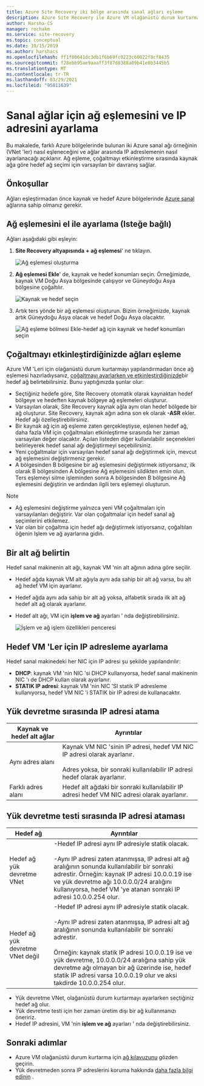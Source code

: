 ```yaml
---
title: Azure Site Recovery iki bölge arasında sanal ağları eşleme
description: Azure Site Recovery ile Azure VM olağanüstü durum kurtarma için iki Azure bölgesi arasında sanal ağları eşleme hakkında bilgi edinin.
author: Harsha-CS
manager: rochakm
ms.service: site-recovery
ms.topic: conceptual
ms.date: 10/15/2019
ms.author: harshacs
ms.openlocfilehash: ff1f80641dc3db1f6b69fc0223c60022f8cf8435
ms.sourcegitcommit: f28ebb95ae9aaaff3f87d8388a09b41e0b3445b5
ms.translationtype: MT
ms.contentlocale: tr-TR
ms.lasthandoff: 03/29/2021
ms.locfileid: "95811639"
---
```

# <a name="set-up-network-mapping-and-ip-addressing-for-vnets"></a>Sanal ağlar için ağ eşlemesini ve IP adresini ayarlama

Bu makalede, farklı Azure bölgelerinde bulunan iki Azure sanal ağı örneğinin (VNet 'ler) nasıl eşleneceğini ve ağlar arasında IP adreslemenin nasıl ayarlanacağı açıklanır. Ağ eşleme, çoğaltmayı etkinleştirme sırasında kaynak ağa göre hedef ağ seçimi için varsayılan bir davranış sağlar.

## <a name="prerequisites"></a>Önkoşullar

Ağları eşleştirmadan önce kaynak ve hedef Azure bölgelerinde [Azure sanal](../virtual-network/virtual-networks-overview.md) ağlarına sahip olmanız gerekir. 

## <a name="set-up-network-mapping-manually-optional"></a>Ağ eşlemesini el ile ayarlama (Isteğe bağlı)

Ağları aşağıdaki gibi eşleyin:

1. **Site Recovery altyapısında** **+ ağ eşlemesi**' ne tıklayın.

    ![ Ağ eşlemesi oluşturma](./media/site-recovery-network-mapping-azure-to-azure/network-mapping1.png)

3. **Ağ eşlemesi Ekle**' de, kaynak ve hedef konumları seçin. Örneğimizde, kaynak VM Doğu Asya bölgesinde çalışıyor ve Güneydoğu Asya bölgesine çoğaltılır.

    ![Kaynak ve hedef seçin](./media/site-recovery-network-mapping-azure-to-azure/network-mapping2.png)
3. Artık ters yönde bir ağ eşlemesi oluşturun. Bizim örneğimizde, kaynak artık Güneydoğu Asya olacak ve hedef Doğu Asya olacaktır.

    ![Ağ eşleme bölmesi Ekle-hedef ağ için kaynak ve hedef konumları seçin](./media/site-recovery-network-mapping-azure-to-azure/network-mapping3.png)


## <a name="map-networks-when-you-enable-replication"></a>Çoğaltmayı etkinleştirdiğinizde ağları eşleme

Azure VM 'Leri için olağanüstü durum kurtarmayı yapılandırmadan önce ağ eşlemesi hazırladıysanız, [çoğaltmayı ayarlarken ve etkinleştirdiğinizde](azure-to-azure-how-to-enable-replication.md)bir hedef ağ belirtebilirsiniz. Bunu yaptığınızda şunlar olur:

- Seçtiğiniz hedefe göre, Site Recovery otomatik olarak kaynaktan hedef bölgeye ve hedeften kaynak bölgeye ağ eşlemeleri oluşturur.
- Varsayılan olarak, Site Recovery kaynak ağla aynı olan hedef bölgede bir ağ oluşturur. Site Recovery, kaynak ağın adına son ek olarak **-ASR** ekler. Hedef ağı özelleştirebilirsiniz.
- Bir kaynak ağ için ağ eşleme zaten gerçekleştiyse, eşlenen hedef ağ, daha fazla VM için çoğaltmaları etkinleştirme sırasında her zaman varsayılan değer olacaktır. Açılan listeden diğer kullanılabilir seçenekleri belirleyerek hedef sanal ağı değiştirmeyi seçebilirsiniz. 
- Yeni çoğaltmalar için varsayılan hedef sanal ağı değiştirmek için, mevcut ağ eşlemesini değiştirmeniz gerekir.
- A bölgesinden B bölgesine bir ağ eşlemesini değiştirmek istiyorsanız, ilk olarak B bölgesinden A bölgesine Ağ eşlemesini sildikten emin olun. Ters eşlemeyi silme işleminden sonra A bölgesinden B bölgesine Ağ eşlemesini değiştirin ve ardından ilgili ters eşlemeyi oluşturun.

>[!NOTE]
>* Ağ eşlemesini değiştirme yalnızca yeni VM çoğaltmaları için varsayılanları değiştirir. Var olan çoğaltmalar için hedef sanal ağ seçimlerini etkilemez. 
>* Var olan bir çoğaltma için hedef ağı değiştirmek istiyorsanız, çoğaltılan öğenin Işlem ve ağ ayarlarına gidin.

## <a name="specify-a-subnet"></a>Bir alt ağ belirtin

Hedef sanal makinenin alt ağı, kaynak VM 'nin alt ağının adına göre seçilir.

- Hedef ağda kaynak VM alt ağıyla aynı ada sahip bir alt ağ varsa, bu alt ağ hedef VM için ayarlanır.
- Hedef ağda aynı ada sahip bir alt ağ yoksa, alfabetik sırada ilk alt ağ hedef alt ağ olarak ayarlanır.
- Hedef alt ağı, VM için **işlem ve ağ** ayarları ' nda değiştirebilirsiniz.

    ![İşlem ve ağ işlem özellikleri penceresi](./media/site-recovery-network-mapping-azure-to-azure/modify-subnet.png)


## <a name="set-up-ip-addressing-for-target-vms"></a>Hedef VM 'Ler için IP adresleme ayarlama

Hedef sanal makinedeki her NIC için IP adresi şu şekilde yapılandırılır:

- **DHCP**: kaynak VM 'nin NIC 'si DHCP kullanıyorsa, hedef sanal makinenin NIC 'ı de DHCP kullan olarak ayarlanır.
- **STATIK IP adresi**: kaynak VM 'nin NIC 'SI statik IP adresleme kullanıyorsa, hedef VM NIC 'i STATIK bir IP adresi de kullanacaktır.


## <a name="ip-address-assignment-during-failover"></a>Yük devretme sırasında IP adresi atama

**Kaynak ve hedef alt ağlar** | **Ayrıntılar**
--- | ---
Aynı adres alanı | Kaynak VM NIC 'sinin IP adresi, hedef VM NIC IP adresi olarak ayarlanır.<br/><br/> Adres yoksa, bir sonraki kullanılabilir IP adresi hedef olarak ayarlanır.
Farklı adres alanı | Hedef alt ağdaki bir sonraki kullanılabilir IP adresi hedef VM NIC adresi olarak ayarlanır.



## <a name="ip-address-assignment-during-test-failover"></a>Yük devretme testi sırasında IP adresi ataması

**Hedef ağ** | **Ayrıntılar**
--- | ---
Hedef ağ yük devretme VNet | -Hedef IP adresi aynı IP adresiyle statik olacak. <br/><br/>  -Aynı IP adresi zaten atanmışsa, IP adresi alt ağ aralığının sonunda kullanılabilir bir sonraki adrestir. Örneğin: kaynak IP adresi 10.0.0.19 ise ve yük devretme ağı 10.0.0.0/24 aralığını kullanıyorsa, hedef VM 'ye atanan sonraki IP adresi 10.0.0.254 olur.
Hedef ağ yük devretme VNet değil | -Hedef IP adresi aynı IP adresiyle statik olacak.<br/><br/>  -Aynı IP adresi zaten atanmışsa, IP adresi alt ağ aralığının sonunda kullanılabilir bir sonraki adrestir.<br/><br/> Örneğin: kaynak statik IP adresi 10.0.0.19 ise ve yük devretme, 10.0.0.0/24 aralığına sahip yük devretme ağı olmayan bir ağ üzerinde ise, hedef statik IP adresi varsa 10.0.0.19 olur ve aksi takdirde 10.0.0.254 olur.

- Yük devretme VNet, olağanüstü durum kurtarmayı ayarlarken seçtiğiniz hedef ağ olur.
- Yük devretme testi için her zaman üretim dışı bir ağ kullanmanızı öneririz.
- Hedef IP adresini, VM 'nin **işlem ve ağ** ayarları ' nda değiştirebilirsiniz.


## <a name="next-steps"></a>Sonraki adımlar

- Azure VM olağanüstü durum kurtarma için [ağ kılavuzunu](./azure-to-azure-about-networking.md) gözden geçirin.
- Yük devretmeden sonra IP adreslerini koruma hakkında [daha fazla bilgi edinin](site-recovery-retain-ip-azure-vm-failover.md) .
